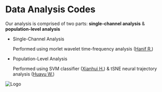 


# Data Analysis Codes

Our analysis is comprised of two parts: **single-channel analysis** & **population-level analysis**

- Single-Channel Analysis

     Performed using morlet wavelet time-frequency analysis ([Hanif R.](https://www.github.com/hantuch))
 
- Population-Level Analysis

     Performed using SVM classifier ([Xianhui H.](https://www.github.com/Xianhui-He)) & tSNE neural trajectory analysis ([Huayu W.](https://www.github.com/PlaneTraveller))
  
![Logo](http://neuromatch.io/svgs/logos/neuromatch-academy-light.svg)

<!--
## Acknowledgements

 - [Awesome Readme Templates](https://awesomeopensource.com/project/elangosundar/awesome-README-templates)
 - [Awesome README](https://github.com/matiassingers/awesome-readme)
 - [How to write a Good readme](https://bulldogjob.com/news/449-how-to-write-a-good-readme-for-your-github-project)


## Appendix

Any additional information goes here


## Authors

- [Hanif R.](https://www.github.com/hantuch)
- [Huayu W.](https://www.github.com/PlaneTraveller)
- [Xianhui H.](https://www.github.com/Xianhui-He)
-->
